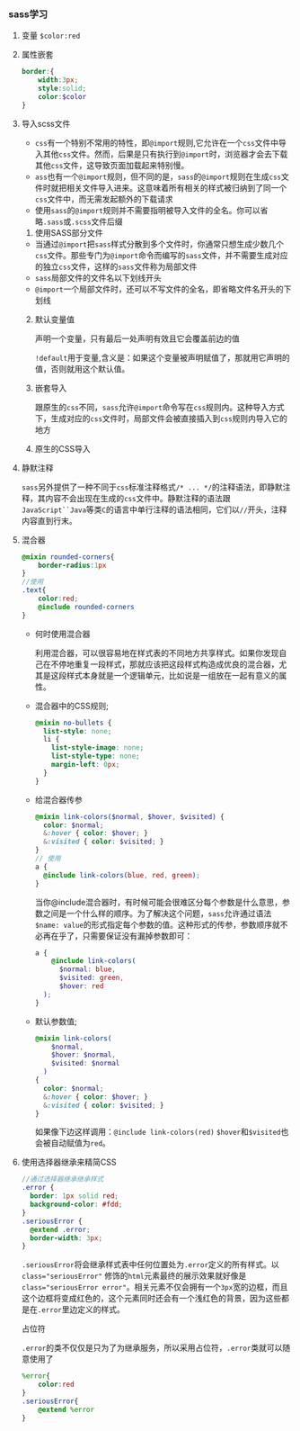 ### sass学习
1. 变量 `$color:red`

2. 属性嵌套

   ```scss
   border:{
       width:3px;
       style:solid;
       color:$color
   }
   ```

3. 导入scss文件

   + `css`有一个特别不常用的特性，即`@import`规则,它允许在一个`css`文件中导入其他`css`文件。然而，后果是只有执行到`@import`时，浏览器才会去下载其他`css`文件，这导致页面加载起来特别慢。
   + `ass`也有一个`@import`规则，但不同的是，`sass`的`@import`规则在生成`css`文件时就把相关文件导入进来。这意味着所有相关的样式被归纳到了同一个`css`文件中，而无需发起额外的下载请求
   + 使用`sass`的`@import`规则并不需要指明被导入文件的全名。你可以省略`.sass`或`.scss`文件后缀

   1.  使用SASS部分文件

      - 当通过`@import`把`sass`样式分散到多个文件时，你通常只想生成少数几个`css`文件。那些专门为`@import`命令而编写的`sass`文件，并不需要生成对应的独立`css`文件，这样的`sass`文件称为局部文件
      - `sass`局部文件的文件名以下划线开头
      - `@import`一个局部文件时，还可以不写文件的全名，即省略文件名开头的下划线

   2. 默认变量值

      声明一个变量，只有最后一处声明有效且它会覆盖前边的值

      `!default`用于变量,含义是：如果这个变量被声明赋值了，那就用它声明的值，否则就用这个默认值。

   3. 嵌套导入

      跟原生的`css`不同，`sass`允许`@import`命令写在`css`规则内。这种导入方式下，生成对应的`css`文件时，局部文件会被直接插入到`css`规则内导入它的地方

   4. 原生的CSS导入

4. 静默注释

   `sass`另外提供了一种不同于`css`标准注释格式`/* ... */`的注释语法，即静默注释，其内容不会出现在生成的`css`文件中。静默注释的语法跟`JavaScript``Java`等类`C`的语言中单行注释的语法相同，它们以`//`开头，注释内容直到行末。

5. 混合器

   ```scss
   @mixin rounded-corners{
       border-radius:1px
   }
   //使用
   .text{
       color:red;
       @include rounded-corners
   }
   ```
   
   - 何时使用混合器
   
     利用混合器，可以很容易地在样式表的不同地方共享样式。如果你发现自己在不停地重复一段样式，那就应该把这段样式构造成优良的混合器，尤其是这段样式本身就是一个逻辑单元，比如说是一组放在一起有意义的属性。
   
   - 混合器中的CSS规则;
   
     ```scss
     @mixin no-bullets {
       list-style: none;
       li {
         list-style-image: none;
         list-style-type: none;
         margin-left: 0px;
       }
     }
     ```
   
   - 给混合器传参
   
     ```scss
     @mixin link-colors($normal, $hover, $visited) {
       color: $normal;
       &:hover { color: $hover; }
       &:visited { color: $visited; }
     }
     // 使用
     a {
       @include link-colors(blue, red, green);
     }
     ```
   
     当你@include混合器时，有时候可能会很难区分每个参数是什么意思，参数之间是一个什么样的顺序。为了解决这个问题，`sass`允许通过语法`$name: value`的形式指定每个参数的值。这种形式的传参，参数顺序就不必再在乎了，只需要保证没有漏掉参数即可：
   
     ```scss
     a {
         @include link-colors(
           $normal: blue,
           $visited: green,
           $hover: red
       );
     }
     ```
   
   - 默认参数值;
   
     ```scss
     @mixin link-colors(
         $normal,
         $hover: $normal,
         $visited: $normal
       )
     {
       color: $normal;
       &:hover { color: $hover; }
       &:visited { color: $visited; }
     }
     ```
   
     如果像下边这样调用：`@include link-colors(red)` `$hover`和`$visited`也会被自动赋值为`red`。
   
6. 使用选择器继承来精简CSS

   ```scss
   //通过选择器继承继承样式
   .error {
     border: 1px solid red;
     background-color: #fdd;
   }
   .seriousError {
     @extend .error;
     border-width: 3px;
   }
   ```

   `.seriousError`将会继承样式表中任何位置处为`.error`定义的所有样式。以`class="seriousError"` 修饰的`html`元素最终的展示效果就好像是`class="seriousError error"`。相关元素不仅会拥有一个`3px`宽的边框，而且这个边框将变成红色的，这个元素同时还会有一个浅红色的背景，因为这些都是在`.error`里边定义的样式。

   占位符

   `.error`的类不仅仅是只为了为继承服务，所以采用占位符，`.error`类就可以随意使用了

   ```scss
   %error{
       color:red
   }
   .seriousError{
       @extend %error
   }
   ```

   